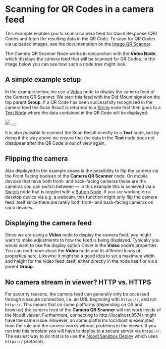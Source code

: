 # Scanning for QR Codes in a camera feed
This example enables you to scan a camera feed for Quick Response (QR) Codes and fetch the resulting data in the QR Code. To scan for QR Codes via uploaded images, see the documentation on the [Image QR Scanner](modules/qr-scanner/guides/image-upload/). 

The Camera QR Scanner Node works in conjunction with the **Video Node**, which displays the camera feed that will be scanned for QR Codes. In the image below you can see how such a node tree might look.

## A simple example setup
In the example below, we use a [Video](nodes/ui-elements/video/) node to display the camera feed of the Camera QR Scanner. We start this feed with the <span class="ndl-signal">Did Mount</span> signal on the top parent **Group**. If a QR Code has been successfully recognized in the camera feed the <span class="ndl-data">Scan Result</span> is returned to a [String](nodes/data/string/) node that then goes to a [Text Node](nodes/ui-elements/text/) where the data contained in the QR Code will be displayed. 

<div class="ndl-image-with-background l">
    <img src="modules/qr-scanner/guides/camera-feed/qr-camera-feed.png" class="ndl-image large"></img>
<button class="ndl-import-button" onClick='importIntoNoodl("modules/qr-scanner/guides/camera-feed/qr-camera-feed.zip",{name:"Camera QR Scanner",thumb:"modules/qr-scanner/qr_noodlnet.png"})'></button>
</div>

It is also possible to connect the <span class="ndl-data">Scan Result</span> directly to a **Text** node, but by doing it the way above we ensure that the data in the **Text** node does not disappear after the QR Code is out of view again.

## Flipping the camera
Also displayed in the example above is the possibility to flip the camera via the <span class="ndl-data">Front Facing</span> boolean of the **Camera QR Scanner** node. On mobile devices that have both front- and back-facing cameras these are the cameras you can switch between — in this example this is achieved via a [Switch](nodes/logic/switch/) node that is toggled with a [Button Node](nodes/ui-elements/button/). If you are working on a desktop device via e.g. a webcam, this function might only flip the camera feed itself since there are rarely both front- and back-facing cameras on such devices. 

## Displaying the camera feed
Since we are using a **Video** node to display the camera feed, you might want to make adjustments to how the feed is being displayed. Typically you would want to use the display option _Cover_ in the **Video** node’s properties. You can read more about the **Video** node and its different kinds of properties [here](nodes/ui-elements/video/). Likewise it might be a good idea to set a maximum width and height for the video feed itself, either directly in the node itself or via a parent **Group**.

## No camera stream in viewer? HTTP vs. HTTPS
For security reasons, the camera feed can generally only be accessed through a secure connection, i.e. an URL beginning with <code>https://</code>, and not <code>http://</code>. This means that on some platforms (depending on OS and browser) the camera feed of the **Camera QR Scanner** will not work inside of the Noodl viewer. Furthermore, connecting to http://localhost:8574/ might have the same issue. However, on some platforms localhost is exempted from the rule and the camera works without problems in the viewer.
If you run into this problem you will have to deploy to a secure server via <code>https://</code>. The easiest way to do that is to use the [Noodl Sandbox Deploy](guides/deploy-noodl-apps/deploy-noodl-dot-app) which uses <code>https://</code> protocols.
